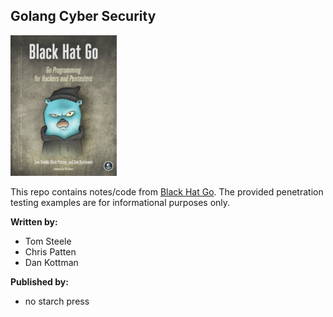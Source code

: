 ## Golang Cyber Security

![](./assets/bhg_color.png)

This repo contains notes/code from [Black Hat Go](https://nostarch.com/blackhatgo). The provided penetration testing examples are for informational purposes only.

**Written by:**
* Tom Steele
* Chris Patten
* Dan Kottman

**Published by:**
* no starch press